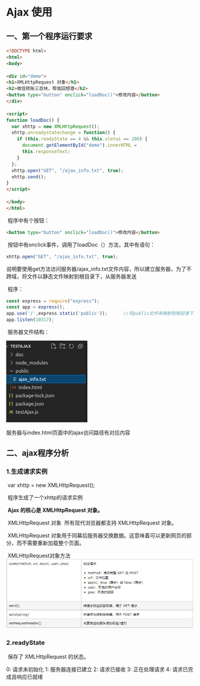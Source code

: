 # Ajax 使用

## 一、第一个程序运行要求

```html
<!DOCTYPE html>
<html>
<body>

<div id="demo">
<h1>XMLHttpRequest 对象</h1>
<h2>微信转账三百块，帮我回想港</h2>
<button type="button" onclick="loadDoc()">修改内容</button>
</div>

<script>
function loadDoc() {
  var xhttp = new XMLHttpRequest();
  xhttp.onreadystatechange = function() {
    if (this.readyState == 4 && this.status == 200) {
      document.getElementById("demo").innerHTML =
      this.responseText;
    }
  };
  xhttp.open("GET", "/ajax_info.txt", true);
  xhttp.send();
}
</script>

</body>
</html>

```

​		程序中有个按钮：

```html
<button type="button" onclick="loadDoc()">修改内容</button>
```

​		按钮中有onclick事件，调用了loadDoc（）方法，其中有语句：

```javascript
xhttp.open("GET", "/ajax_info.txt", true);
```

说明要使用get方法访问服务器/ajax_info.txt文件内容，所以建立服务器，为了不跨域，将文件以静态文件映射到根目录下，从服务器发送

​		程序：

```js
const express = require("express");
const app = express();
app.use('/',express.static('public'));      //将public文件夹映射到根目录下
app.listen(10317);
```



​		服务器文件结构：

![image-20211216084502706](image-20211216084502706.png)

服务器与index.html页面中的ajax访问路径有对应内容



## 二、ajax程序分析

### 1.生成请求实例

​		var xhttp = new XMLHttpRequest();

​		程序生成了一个xhttp的请求实例

​	**Ajax 的核心是 XMLHttpRequest 对象。**

​		XMLHttpRequest 对象
​		所有现代浏览器都支持 XMLHttpRequest 对象。

​		XMLHttpRequest 对象用于同幕后服务器交换数据。这意味着可以更新网页的部分，而不需要重新加载整个页面。

​		XMLHttpRequest对象方法![image-20211216090405782](image-20211216090405782.png)

### 2.readyState


​		保存了 XMLHttpRequest 的状态。

0: 请求未初始化
1: 服务器连接已建立
2: 请求已接收
3: 正在处理请求
4: 请求已完成且响应已就绪